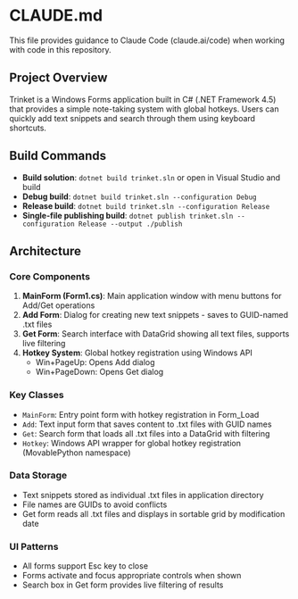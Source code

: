 # CLAUDE.md

This file provides guidance to Claude Code (claude.ai/code) when working with code in this repository.

## Project Overview

Trinket is a Windows Forms application built in C# (.NET Framework 4.5) that provides a simple note-taking system with global hotkeys. Users can quickly add text snippets and search through them using keyboard shortcuts.

## Build Commands

- **Build solution**: `dotnet build trinket.sln` or open in Visual Studio and build
- **Debug build**: `dotnet build trinket.sln --configuration Debug`
- **Release build**: `dotnet build trinket.sln --configuration Release`
- **Single-file publishing build**: `dotnet publish trinket.sln --configuration Release --output ./publish`

## Architecture

### Core Components

1. **MainForm (Form1.cs)**: Main application window with menu buttons for Add/Get operations
2. **Add Form**: Dialog for creating new text snippets - saves to GUID-named .txt files
3. **Get Form**: Search interface with DataGrid showing all text files, supports live filtering
4. **Hotkey System**: Global hotkey registration using Windows API
   - Win+PageUp: Opens Add dialog
   - Win+PageDown: Opens Get dialog

### Key Classes

- `MainForm`: Entry point form with hotkey registration in Form_Load
- `Add`: Text input form that saves content to .txt files with GUID names
- `Get`: Search form that loads all .txt files into a DataGrid with filtering
- `Hotkey`: Windows API wrapper for global hotkey registration (MovablePython namespace)

### Data Storage

- Text snippets stored as individual .txt files in application directory
- File names are GUIDs to avoid conflicts
- Get form reads all .txt files and displays in sortable grid by modification date

### UI Patterns

- All forms support Esc key to close
- Forms activate and focus appropriate controls when shown
- Search box in Get form provides live filtering of results